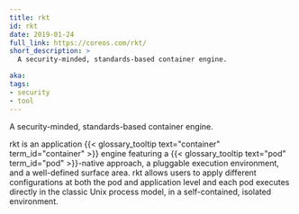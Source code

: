 ```yaml
---
title: rkt
id: rkt
date: 2019-01-24
full_link: https://coreos.com/rkt/
short_description: >
  A security-minded, standards-based container engine.

aka: 
tags:
- security
- tool
---
```

 A security-minded, standards-based container engine.

<!--more--> 

rkt is an application {{< glossary_tooltip text="container" term_id="container" >}} engine featuring a {{< glossary_tooltip text="pod" term_id="pod" >}}-native approach, a pluggable execution environment, and a well-defined surface area. rkt allows users to apply different configurations at both the pod and application level and each pod executes directly in the classic Unix process model, in a self-contained, isolated environment.
